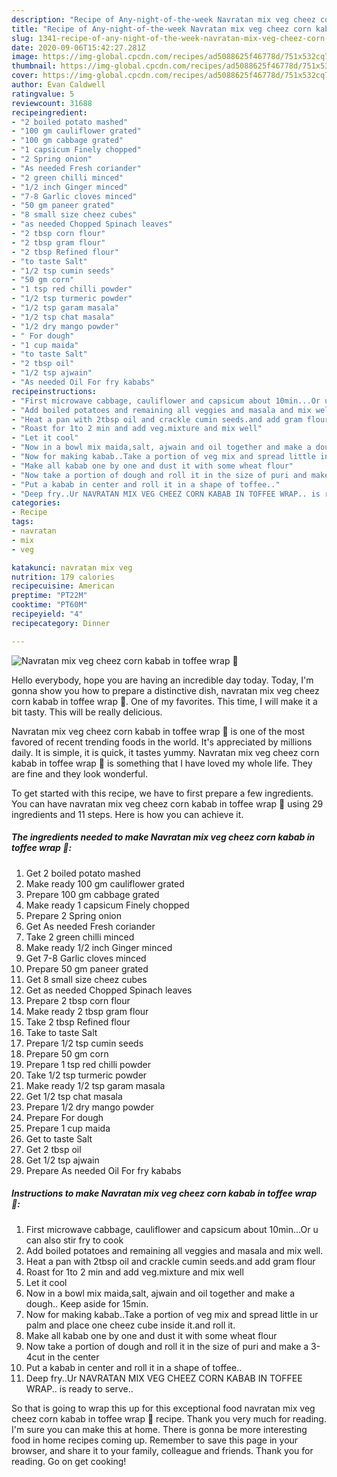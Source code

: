 ```yaml
---
description: "Recipe of Any-night-of-the-week Navratan mix veg cheez corn kabab in toffee wrap 🍖"
title: "Recipe of Any-night-of-the-week Navratan mix veg cheez corn kabab in toffee wrap 🍖"
slug: 1341-recipe-of-any-night-of-the-week-navratan-mix-veg-cheez-corn-kabab-in-toffee-wrap
date: 2020-09-06T15:42:27.281Z
image: https://img-global.cpcdn.com/recipes/ad5088625f46778d/751x532cq70/navratan-mix-veg-cheez-corn-kabab-in-toffee-wrap-🍖-recipe-main-photo.jpg
thumbnail: https://img-global.cpcdn.com/recipes/ad5088625f46778d/751x532cq70/navratan-mix-veg-cheez-corn-kabab-in-toffee-wrap-🍖-recipe-main-photo.jpg
cover: https://img-global.cpcdn.com/recipes/ad5088625f46778d/751x532cq70/navratan-mix-veg-cheez-corn-kabab-in-toffee-wrap-🍖-recipe-main-photo.jpg
author: Evan Caldwell
ratingvalue: 5
reviewcount: 31688
recipeingredient:
- "2 boiled potato mashed"
- "100 gm cauliflower grated"
- "100 gm cabbage grated"
- "1 capsicum Finely chopped"
- "2 Spring onion"
- "As needed Fresh coriander"
- "2 green chilli minced"
- "1/2 inch Ginger minced"
- "7-8 Garlic cloves minced"
- "50 gm paneer grated"
- "8 small size cheez cubes"
- "as needed Chopped Spinach leaves"
- "2 tbsp corn flour"
- "2 tbsp gram flour"
- "2 tbsp Refined flour"
- "to taste Salt"
- "1/2 tsp cumin seeds"
- "50 gm corn"
- "1 tsp red chilli powder"
- "1/2 tsp turmeric powder"
- "1/2 tsp garam masala"
- "1/2 tsp chat masala"
- "1/2 dry mango powder"
- " For dough"
- "1 cup maida"
- "to taste Salt"
- "2 tbsp oil"
- "1/2 tsp ajwain"
- "As needed Oil For fry kababs"
recipeinstructions:
- "First microwave cabbage, cauliflower and capsicum about 10min...Or u can also stir fry to cook"
- "Add boiled potatoes and remaining all veggies and masala and mix well."
- "Heat a pan with 2tbsp oil and crackle cumin seeds.and add gram flour"
- "Roast for 1to 2 min and add veg.mixture and mix well"
- "Let it cool"
- "Now in a bowl mix maida,salt, ajwain and oil together and make a dough.. Keep aside for 15min."
- "Now for making kabab..Take a portion of veg mix and spread little in ur palm and place one cheez cube inside it.and roll it."
- "Make all kabab one by one and dust it with some wheat flour"
- "Now take a portion of dough and roll it in the size of puri and make a 3-4cut in the center"
- "Put a kabab in center and roll it in a shape of toffee.."
- "Deep fry..Ur NAVRATAN MIX VEG CHEEZ CORN KABAB IN TOFFEE WRAP.. is ready to serve.."
categories:
- Recipe
tags:
- navratan
- mix
- veg

katakunci: navratan mix veg 
nutrition: 179 calories
recipecuisine: American
preptime: "PT22M"
cooktime: "PT60M"
recipeyield: "4"
recipecategory: Dinner

---
```



![Navratan mix veg cheez corn kabab in toffee wrap 🍖](https://img-global.cpcdn.com/recipes/ad5088625f46778d/751x532cq70/navratan-mix-veg-cheez-corn-kabab-in-toffee-wrap-🍖-recipe-main-photo.jpg)

Hello everybody, hope you are having an incredible day today. Today, I'm gonna show you how to prepare a distinctive dish, navratan mix veg cheez corn kabab in toffee wrap 🍖. One of my favorites. This time, I will make it a bit tasty. This will be really delicious.

Navratan mix veg cheez corn kabab in toffee wrap 🍖 is one of the most favored of recent trending foods in the world. It's appreciated by millions daily. It is simple, it is quick, it tastes yummy. Navratan mix veg cheez corn kabab in toffee wrap 🍖 is something that I have loved my whole life. They are fine and they look wonderful.




To get started with this recipe, we have to first prepare a few ingredients. You can have navratan mix veg cheez corn kabab in toffee wrap 🍖 using 29 ingredients and 11 steps. Here is how you can achieve it.

<!--inarticleads1-->

##### The ingredients needed to make Navratan mix veg cheez corn kabab in toffee wrap 🍖:

1. Get 2 boiled potato mashed
1. Make ready 100 gm cauliflower grated
1. Prepare 100 gm cabbage grated
1. Make ready 1 capsicum Finely chopped
1. Prepare 2 Spring onion
1. Get As needed Fresh coriander
1. Take 2 green chilli minced
1. Make ready 1/2 inch Ginger minced
1. Get 7-8 Garlic cloves minced
1. Prepare 50 gm paneer grated
1. Get 8 small size cheez cubes
1. Get as needed Chopped Spinach leaves
1. Prepare 2 tbsp corn flour
1. Make ready 2 tbsp gram flour
1. Take 2 tbsp Refined flour
1. Take to taste Salt
1. Prepare 1/2 tsp cumin seeds
1. Prepare 50 gm corn
1. Prepare 1 tsp red chilli powder
1. Take 1/2 tsp turmeric powder
1. Make ready 1/2 tsp garam masala
1. Get 1/2 tsp chat masala
1. Prepare 1/2 dry mango powder
1. Prepare  For dough
1. Prepare 1 cup maida
1. Get to taste Salt
1. Get 2 tbsp oil
1. Get 1/2 tsp ajwain
1. Prepare As needed Oil For fry kababs




<!--inarticleads2-->

##### Instructions to make Navratan mix veg cheez corn kabab in toffee wrap 🍖:

1. First microwave cabbage, cauliflower and capsicum about 10min...Or u can also stir fry to cook
1. Add boiled potatoes and remaining all veggies and masala and mix well.
1. Heat a pan with 2tbsp oil and crackle cumin seeds.and add gram flour
1. Roast for 1to 2 min and add veg.mixture and mix well
1. Let it cool
1. Now in a bowl mix maida,salt, ajwain and oil together and make a dough.. Keep aside for 15min.
1. Now for making kabab..Take a portion of veg mix and spread little in ur palm and place one cheez cube inside it.and roll it.
1. Make all kabab one by one and dust it with some wheat flour
1. Now take a portion of dough and roll it in the size of puri and make a 3-4cut in the center
1. Put a kabab in center and roll it in a shape of toffee..
1. Deep fry..Ur NAVRATAN MIX VEG CHEEZ CORN KABAB IN TOFFEE WRAP.. is ready to serve..




So that is going to wrap this up for this exceptional food navratan mix veg cheez corn kabab in toffee wrap 🍖 recipe. Thank you very much for reading. I'm sure you can make this at home. There is gonna be more interesting food in home recipes coming up. Remember to save this page in your browser, and share it to your family, colleague and friends. Thank you for reading. Go on get cooking!
